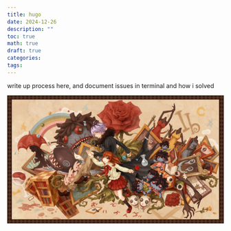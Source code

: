 ```yaml
---
title: hugo
date: 2024-12-26
description: ""
toc: true
math: true
draft: true
categories: 
tags:
---
```

write up process here, and document issues in terminal and how i solved

![](/posts/4/ib2.jpg)